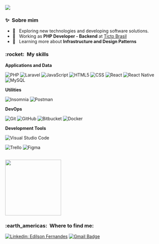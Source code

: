 

![](https://komarev.com/ghpvc/?username=Humble23&color=006bed)

<h3> ✨ &nbsp;Sobre mim </h3>

- 🤔 &nbsp; Exploring new technologies and developing software solutions.
- 💼 &nbsp; Working as **PHP Developer - Backend** at <a href="https://www.linkedin.com/company/tictobrasil/">Ticto Brasil</a>
- 🔄 &nbsp; Learning more about **Infrastructure and Design Patterns**

<h3> :rocket: &nbsp;My skills </h3>

**Applications and Data**

  ![PHP](https://img.shields.io/badge/-PHP-333333?style=flat&logo=PHP&logoColor=007396)
  ![Laravel](https://img.shields.io/badge/-Laravel-333333?style=flat&logo=Laravel&logoColor=007396)
  ![JavaScript](https://img.shields.io/badge/-JavaScript-333333?style=flat&logo=javascript)
  ![HTML5](https://img.shields.io/badge/-HTML5-333333?style=flat&logo=HTML5)
  ![CSS](https://img.shields.io/badge/-CSS-333333?style=flat&logo=CSS3&logoColor=1572B6)
  ![React](https://img.shields.io/badge/-React-333333?style=flat&logo=react)
  ![React Native](https://img.shields.io/badge/-React%20Native-333333?style=flat&logo=react)
  ![MySQL](https://img.shields.io/badge/-MySQL-333333?style=flat&logo=mysql)

**Utilities**

  ![Insomnia](https://img.shields.io/badge/-Insomnia-333333?style=flat&logo=insomnia)
  ![Postman](https://img.shields.io/badge/-Postman-333333?style=flat&logo=postman)

**DevOps**

  ![Git](https://img.shields.io/badge/-Git-333333?style=flat&logo=git)
  ![GitHub](https://img.shields.io/badge/-GitHub-333333?style=flat&logo=github)
  ![Bitbucket](https://img.shields.io/badge/-Bitbucket-333333?style=flat&logo=bitbucket)
  ![Docker](https://img.shields.io/badge/-Docker-333333?style=flat&logo=docker)

**Development Tools**

  ![Visual Studio Code](https://img.shields.io/badge/-Visual%20Studio%20Code-333333?style=flat&logo=visual-studio-code&logoColor=007ACC)
  
  ![Trello](https://img.shields.io/badge/-Trello-333333?style=flat&logo=trello&logoColor=007ACC)
  ![Figma](https://img.shields.io/badge/-Figma-333333?style=flat&logo=figma&logoColor=007ACC)

<br/>

<a href="https://github.com/Humble23">
  <img height="180em" src="https://github-readme-stats.vercel.app/api?username=Humble23&theme=dracula&show_icons=true" />
</a>

<br/>

<h3> :earth_americas: &nbsp;Where to find me: </h3> 

[![Linkedin: Edilson Fernandes](https://img.shields.io/badge/-Edilson-blue?style=flat-square&logo=Linkedin&logoColor=white&link=https://www.linkedin.com/in/edilson-fernandes-68a16b150/)](https://www.linkedin.com/in/edilson-fernandes-68a16b150/)
[![Gmail Badge](https://img.shields.io/badge/-edilsonfernandes312@gmail.com-006bed?style=flat-square&logo=Gmail&logoColor=white&link=mailto:edilsonfernandes312@gmail.com)](mailto:SEU-EMAIL)
